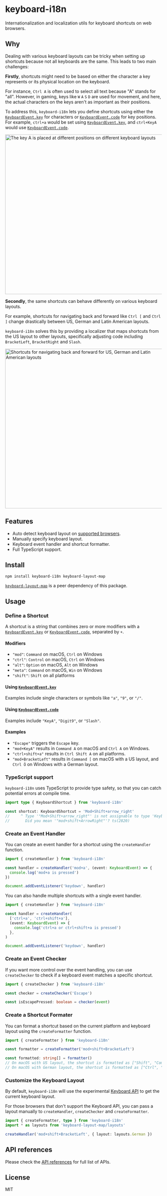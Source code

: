# keyboard-i18n

Internationalization and localization utils for keyboard shortcuts on web browsers.

## Why

Dealing with various keyboard layouts can be tricky when setting up shortcuts because not all keyboards are the same. This leads to two main challenges:

**Firstly**, shortcuts might need to be based on either the character a key represents or its physical location on the keyboard.

For instance, `Ctrl A` is often used to select all text because "A" stands for "all". However, in gaming, keys like `W` `A` `S` `D` are used for movement, and here, the actual characters on the keys aren't as important as their positions.

To address this, `keyboard-i18n` lets you define shortcuts using either the [`KeyboardEvent.key`] for characters or [`KeyboardEvent.code`] for key positions. For example, `ctrl+a` would be set using [`KeyboardEvent.key`], and `ctrl+KeyA` would use [`KeyboardEvent.code`].

<img width="512" src="https://github.com/ocavue/keyboard-i18n/assets/24715727/d653380d-5251-4115-ba1b-4ee8bc375bc7" alt="The key A is placed at different positions on different keyboard layouts">

**Secondly**, the same shortcuts can behave differently on various keyboard layouts.

For example, shortcuts for navigating back and forward like `Ctrl [` and `Ctrl ]` change drastically between US, German and Latin American layouts.

`keyboard-i18n` solves this by providing a localizer that maps shortcuts from the US layout to other layouts, specifically adjusting code including `BracketLeft`, `BracketRight` and `Slash`.

<img width="512" src="https://github.com/ocavue/keyboard-i18n/assets/24715727/64b84cd0-a3db-468e-9bff-8010e73ac4a1" alt="Shortcuts for navigating back and forward for US, German and Latin American layouts">

## Features

- Auto detect keyboard layout on [supported browsers](https://caniuse.com/mdn-api_keyboard).
- Manually specify keyboard layout.
- Keyboard event handler and shortcut formatter.
- Full TypeScript support.

## Install

```
npm install keyboard-i18n keyboard-layout-map
```

[`keyboard-layout-map`](https://github.com/ocavue/keyboard-layout-map) is a peer dependency of this package.

## Usage

### Define a Shortcut

A shortcut is a string that combines zero or more modifiers with a [`KeyboardEvent.key`] or [`KeyboardEvent.code`], separated by `+`.

#### Modifiers

- `"mod"`: `Command` on macOS, `Ctrl` on Windows
- `"ctrl"`: `Control` on macOS, `Ctrl` on Windows
- `"alt"`: `Option` on macOS, `Alt` on Windows
- `"meta"`: `Command` on macOS, `Win` on Windows
- `"shift"`: `Shift` on all platforms

#### Using [`KeyboardEvent.key`]

Examples include single characters or symbols like `"a"`, `"9"`, or `"/"`.

#### Using [`KeyboardEvent.code`]

Examples include `"KeyA"`, `"Digit9"`, or `"Slash"`.

#### Examples

- `"Escape"` triggers the `Escape` key.
- `"mod+KeyA"` results in `Command A` on macOS and `Ctrl A` on Windows.
- `"ctrl+shift+a"` results in `Ctrl Shift A` on all platforms.
- `"mod+BracketLeft"` results in `Command [` on macOS with a US layout, and `Ctrl Ö` on Windows with a German layout.

### TypeScript support

`keyboard-i18n` uses TypeScript to provide type safety, so that you can catch potential errors at compile time.

```ts
import type { KeyboardShortcut } from 'keyboard-i18n'

const shortcut: KeyboardShortcut = 'Mod+Shift+arrow_right'
//     ^ Type '"Mod+Shift+arrow_right"' is not assignable to type 'KeyboardShortcut'.
//       Did you mean '"mod+shift+ArrowRight"'? ts(2820)
```

### Create an Event Handler

You can create an event handler for a shortcut using the `createHandler` function.

```ts
import { createHandler } from 'keyboard-i18n'

const handler = createHandler('mod+a', (event: KeyboardEvent) => {
  console.log('mod+a is pressed')
})

document.addEventListener('keydown', handler)
```

You can also handle multiple shortcuts with a single event handler.

```ts
import { createHandler } from 'keyboard-i18n'

const handler = createHandler(
  ['ctrl+a', 'ctrl+shift+a'],
  (event: KeyboardEvent) => {
    console.log('ctrl+a or ctrl+shift+a is pressed')
  },
)

document.addEventListener('keydown', handler)
```

### Create an Event Checker

If you want more control over the event handling, you can use `createChecker` to check if a keyboard event matches a specific shortcut.

```ts
import { createChecker } from 'keyboard-i18n'

const checker = createChecker('Escape')

const isEscapePressed: boolean = checker(event)
```

### Create a Shortcut Formater

You can format a shortcut based on the current platform and keyboard layout using the `createFormatter` function.

```ts
import { createFormatter } from 'keyboard-i18n'

const formatter = createFormatter('mod+shift+BracketLeft')

const formatted: string[] = formatter()
// On macOS with US layout, the shortcut is formatted as ["Shift", "Command", "["]
// On macOS with German layout, the shortcut is formatted as ["Ctrl", "Shift", "Ö"]
```

### Customize the Keyboard Layout

By default, `keyboard-i18n` will use the experimental [Keyboard API](https://developer.mozilla.org/en-US/docs/Web/API/Keyboard_API) to get the current keyboard layout.

For those browsers that don't support the Keyboard API, you can pass a layout manually to `createHandler`, `createChecker` and `createFormatter`.

```ts
import { createFormatter, type } from 'keyboard-i18n'
import * as layouts from 'keyboard-layout-map/layouts'

createHandler('mod+shift+BracketLeft', { layout: layouts.German })
```

## API references

Please check the [API references](https://tsdocs.dev/docs/keyboard-i18n) for full list of APIs.

## License

MIT

[`KeyboardEvent.code`]: https://developer.mozilla.org/en-US/docs/Web/API/UI_Events/Keyboard_event_code_values
[`KeyboardEvent.key`]: https://developer.mozilla.org/en-US/docs/Web/API/UI_Events/Keyboard_event_key_values

